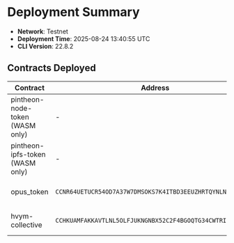 # Deployment Summary

- **Network**: Testnet
- **Deployment Time**: 2025-08-24 13:40:55 UTC
- **CLI Version**: 22.8.2

## Contracts Deployed

| Contract | Address | Transaction |
|----------|---------|-------------|
| pintheon-node-token (WASM only) | - | - |
| pintheon-ipfs-token (WASM only) | - | - |
| opus_token | `CCNR64UETUCR54OD7A37W7DMSOKS7K4ITBD3EEUZHRTQYNLNX5YDEFYO` | [View on Stellar Expert](https://stellar.expert/explorer/testnet/tx/9b1f72849d051ef1c3f837fb7c6c93952fab889847b212993c670c356dbf7032) |
| hvym-collective | `CCHKUAMFAKKAVTLNL5OLFJUKNGNBX52C2F4BGOQTG34CWTRILFUNSR5P` | [View on Stellar Expert](https://stellar.expert/explorer/testnet/tx/8eaa018502940acd6d5f5cb2a68a699a1bf742d178133a1336f82b4e285968d9) |
